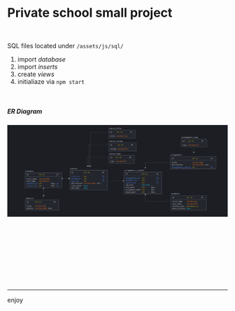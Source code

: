 # Private school small project

<br>

SQL files located under `/assets/js/sql/`

1. import _database_ 
2. import _inserts_
3. create _views_ 
4. initialiaze via `npm start`

<br>

##### ER Diagram
![diagram](./assets/sql/diagram.png)

<br>
<br>
<br>
<br>
<br>
<br>
<br>
<br>

---

enjoy
